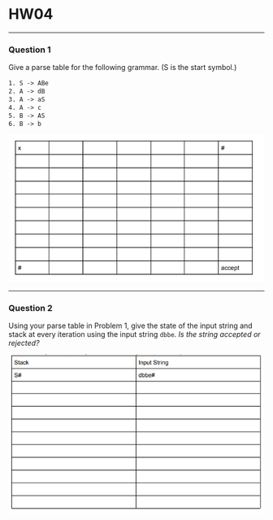 # HW04
---
### Question 1

Give a parse table for the following grammar. (S is the start symbol.)
```
1. S -> ABe
2. A -> dB
3. A -> aS
4. A -> c
5. B -> AS
6. B -> b
```

![](assets/images/HW04_EmptyParseTable.png)

---
### Question 2
Using your parse table in Problem 1, give the state of the input string and stack at every iteration using the input string `dbbe`. *Is the string accepted or rejected?*

![](assets/images/HW04_Q2.png)

